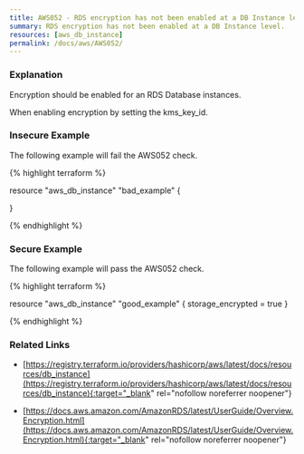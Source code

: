 ```yaml
---
title: AWS052 - RDS encryption has not been enabled at a DB Instance level.
summary: RDS encryption has not been enabled at a DB Instance level. 
resources: [aws_db_instance] 
permalink: /docs/aws/AWS052/
---
```

### Explanation


Encryption should be enabled for an RDS Database instances. 

When enabling encryption by setting the kms_key_id. 



### Insecure Example

The following example will fail the AWS052 check.

{% highlight terraform %}

resource "aws_db_instance" "bad_example" {
	
}

{% endhighlight %}



### Secure Example

The following example will pass the AWS052 check.

{% highlight terraform %}

resource "aws_db_instance" "good_example" {
	storage_encrypted  = true
}

{% endhighlight %}



### Related Links


- [https://registry.terraform.io/providers/hashicorp/aws/latest/docs/resources/db_instance](https://registry.terraform.io/providers/hashicorp/aws/latest/docs/resources/db_instance){:target="_blank" rel="nofollow noreferrer noopener"}

- [https://docs.aws.amazon.com/AmazonRDS/latest/UserGuide/Overview.Encryption.html](https://docs.aws.amazon.com/AmazonRDS/latest/UserGuide/Overview.Encryption.html){:target="_blank" rel="nofollow noreferrer noopener"}


